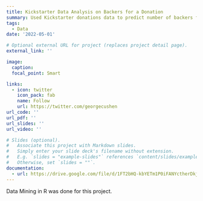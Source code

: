 ```yaml
---
title: Kickstarter Data Analysis on Backers for a Donation
summary: Used Kickstarter donations data to predict number of backers for a campaign based on various features.
tags:
  - Data
date: '2022-05-01'

# Optional external URL for project (replaces project detail page).
external_link: ''

image:
  caption: 
  focal_point: Smart

links:
  - icon: twitter
    icon_pack: fab
    name: Follow
    url: https://twitter.com/georgecushen
url_code: ''
url_pdf: ''
url_slides: ''
url_video: ''

# Slides (optional).
#   Associate this project with Markdown slides.
#   Simply enter your slide deck's filename without extension.
#   E.g. `slides = "example-slides"` references `content/slides/example-slides.md`.
#   Otherwise, set `slides = ""`.
documentation:
  - url: https://drive.google.com/file/d/1FT2bHQ-kbYETm1P0iFANYctherDkjvOp/view?usp=sharing
---
```


Data Mining in R was done for this project.
